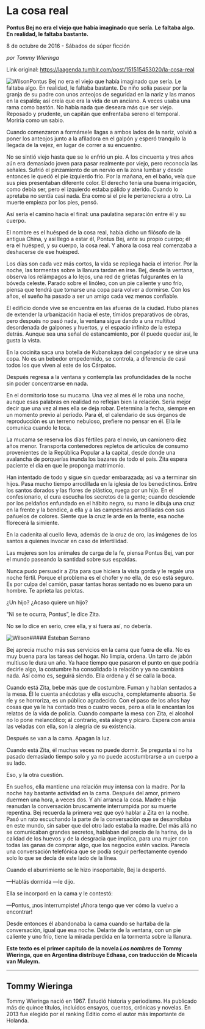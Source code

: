# La cosa real

**Pontus Bej no era el viejo que había imaginado que sería. Le faltaba algo. En realidad, le faltaba bastante.**

8 de octubre de 2016 - Sábados de súper ficción

_por Tommy Wieringa_

Link original: https://laagenda.tumblr.com/post/151515453020/la-cosa-real

![Wilson](https://64.media.tumblr.com/aea54db7899302e8183212523f934ff3/tumblr_inline_pjzp2ctQEO1t6q87u_500.jpg)Pontus Bej no era el viejo que había imaginado que sería. Le faltaba algo. En realidad, le faltaba bastante. De niño solía pasear por la granja de su padre con unos anteojos de seguridad en la nariz y las manos en la espalda; así creía que era la vida de un anciano. A veces usaba una rama como bastón. No había nada que deseara más que ser viejo. Reposado y prudente, un capitán que enfrentaba sereno el temporal. Moriría como un sabio.   

Cuando comenzaron a formársele llagas a ambos lados de la nariz, volvió a poner los anteojos junto a la afiladora en el galpón y esperó tranquilo la llegada de la vejez, en lugar de correr a su encuentro.   

No se sintió viejo hasta que se le enfrió un pie. A los cincuenta y tres años aún era demasiado joven para pasar realmente por viejo, pero reconocía las señales. Sufrió el pinzamiento de un nervio en la zona lumbar y desde entonces le quedó el pie izquierdo frío. Por la mañana, en el baño, veía que sus pies presentaban diferente color. El derecho tenía una buena irrigación, como debía ser, pero el izquierdo estaba pálido y aterido. Cuando lo apretaba no sentía casi nada. Era como si el pie le perteneciera a otro. La muerte empieza por los pies, pensó.   

Así sería el camino hacia el final: una paulatina separación entre él y su cuerpo.   

El nombre es el huésped de la cosa real, había dicho un filósofo de la antigua China, y así llegó a estar él, Pontus Bej, ante su propio cuerpo; él era el huésped, y su cuerpo, la cosa real. Y ahora la cosa real comenzaba a deshacerse de ese huésped. 

Los días son cada vez más cortos, la vida se repliega hacia el interior. Por la noche, las tormentas sobre la llanura tardan en irse. Bej, desde la ventana, observa los relámpagos a lo lejos, una red de grietas fulgurantes en la bóveda celeste. Parado sobre el linóleo, con un pie caliente y uno frío, piensa que tendrá que tomarse una copa para volver a dormirse. 
Con los años, el sueño ha pasado a ser un amigo cada vez menos confiable.

El edificio donde vive se encuentra en las afueras de la ciudad. Hubo planes de extender la urbanización hacia el este, tímidos preparativos de obras, pero después no pasó nada, la ventana sigue dando a una multitud desordenada de galpones y huertos, y el espacio infinito de la estepa detrás. Aunque sea una señal de estancamiento, por él puede quedar así, le gusta la vista.  
 
En la cocinita saca una botella de Kubanskaya del congelador y se sirve una copa. No es un bebedor empedernido, se controla, a diferencia de casi todos los que viven al este de los Cárpatos.   

Después regresa a la ventana y contempla las profundidades de la noche sin poder concentrarse en nada.

En el dormitorio tose su mucama. Una vez al mes él le roba una noche, aunque esas palabras en realidad no reflejan bien la relación. Sería mejor decir que una vez al mes ella se deja robar. Determina la fecha, siempre en un momento previo al período. Para él, el calendario de sus órganos de reproducción es un terreno nebuloso, prefiere no pensar en él. Ella le comunica cuando le toca.   

La mucama se reserva los días fértiles para el novio, un camionero diez años menor. Transporta contenedores repletos de artículos de consumo provenientes de la República Popular a la capital, desde donde una avalancha de porquerías inunda los bazares de todo el país. Zita espera paciente el día en que le proponga matrimonio.   

Han intentado de todo y sigue sin quedar embarazada; así va a terminar sin hijos. Pasa mucho tiempo arrodillada en la iglesia de los benedictinos. Entre los santos dorados y las flores de plástico, ruega por un hijo. En el confesionario, el cura escucha los secretos de la gente; cuando desciende por los peldaños enfundado en el hábito negro, su mano le dibuja una cruz en la frente y la bendice, a ella y a las campesinas arrodilladas con sus pañuelos de colores. Siente que la cruz le arde en la frente, esa noche florecerá la simiente.   

En la cadenita al cuello lleva, además de la cruz de oro, las imágenes de los santos a quienes invocar en caso de infertilidad.   

Las mujeres son los animales de carga de la fe, piensa Pontus Bej, van por el mundo paseando la santidad sobre sus espaldas.   

Nunca pudo persuadir a Zita para que hiciera la vista gorda y le regale una noche fértil. Porque el problema es el chofer y no ella, de eso está seguro. Es por culpa del camión, pasar tantas horas sentado no es bueno para un hombre. Te aprieta las pelotas.   

¿Un hijo? ¿Acaso quiere un hijo?   

“Ni se te ocurra, Pontus”, le dice Zita.   

No se lo dice en serio, cree ella, y si fuera así, no debería.

![Wilson](https://64.media.tumblr.com/aea54db7899302e8183212523f934ff3/tumblr_inline_pjzp2ctQEO1t6q87u_500.jpg)##### Esteban Serrano

Bej aprecia mucho más sus servicios en la cama que fuera de ella. No es muy buena para las tareas del hogar. No limpia, ordena. Un tarro de jabón multiuso le dura un año. Ya hace tiempo que pasaron el punto en que podría decirle algo, la costumbre ha consolidado la relación y ya no cambiará nada. Así como es, seguirá siendo. Ella ordena y él se calla la boca.  

Cuando está Zita, bebe más que de costumbre. Fuman y hablan sentados a la mesa. Él le cuenta anécdotas y ella escucha, completamente absorta. Se ríe y se horroriza, es un público agradecido. Con el paso de los años hay cosas que ya le ha contado tres o cuatro veces, pero a ella le encantan los relatos de la vida de policía. Cuando comparte la mesa con Zita, el alcohol no lo pone melancólico; al contrario, está alegre y pícaro. Espera con ansia las veladas con ella, son la alegría de su existencia.  

Después se van a la cama. Apagan la luz.   
 
Cuando está Zita, él muchas veces no puede dormir. Se pregunta si no ha pasado demasiado tiempo solo y ya no puede acostumbrarse a un cuerpo a su lado.   

Eso, y la otra cuestión.   

En sueños, ella mantiene una relación muy intensa con la madre. Por la noche hay bastante actividad en la cama. Después del amor, primero duermen una hora, a veces dos. Y ahí arranca la cosa. Madre e hija reanudan la conversación bruscamente interrumpida por su muerte repentina. Bej recuerda la primera vez que oyó hablar a Zita en la noche. Pasó un rato escuchando la parte de la conversación que se desarrollaba en este mundo, sin saber que del otro lado estaba la madre. Del más allá no se comunicaban grandes secretos, hablaban del precio de la harina, de la calidad de los huevos y de la desgracia que implica, para una mujer con todas las ganas de comprar algo, que los negocios estén vacíos. Parecía una conversación telefónica que se podía seguir perfectamente oyendo solo lo que se decía de este lado de la línea.

Cuando el aburrimiento se le hizo insoportable, Bej la despertó.  

—Hablás dormida —le dijo.   

Ella se incorporó en la cama y le contestó:   
 
—Pontus, ¡nos interrumpiste! ¡Ahora tengo que ver cómo la vuelvo a encontrar!   

Desde entonces él abandonaba la cama cuando se hartaba de la conversación, igual que esa noche. Delante de la ventana, con un pie caliente y uno frío, tiene la mirada perdida en la tormenta sobre la llanura.

  
  


**Este texto es el primer capítulo de la novela *Los nombres* de Tommy Wieringa, que en Argentina distribuye Edhasa, con traducción de Micaela van Muleym.**



---

 Tommy Wieringa
---------------

 Tommy Wieringa nació en 1967. Estudió historia y periodismo. Ha publicado más de quince títulos, incluidos ensayos, cuentos, crónicas y novelas. En 2013 fue elegido por el ranking Editio como el autor más importante de Holanda. 

